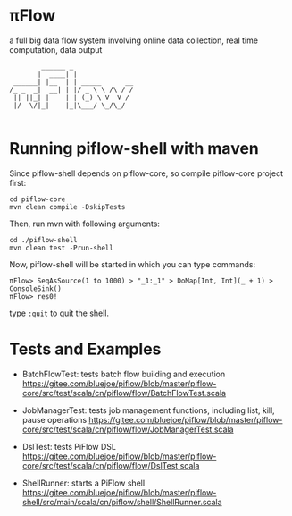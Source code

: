# πFlow
a full big data flow system involving online data collection, real time computation, data output

```
        ______ _
       |  ____| |
 ______| |__  | | _____      __
/_ _  _|  __| | |/ _ \ \ /\ / /
 || ||_| |    | | (_) \ V  V /
 |/  \/|_|    |_|\___/ \_/\_/
	
```

# Running piflow-shell with maven

Since piflow-shell depends on piflow-core, so compile piflow-core project first:
```
cd piflow-core
mvn clean compile -DskipTests
```

Then, run mvn with following arguments:
```
cd ./piflow-shell
mvn clean test -Prun-shell
```

Now, piflow-shell will be started in which you can type commands:
```
πFlow> SeqAsSource(1 to 1000) > "_1:_1" > DoMap[Int, Int](_ + 1) > ConsoleSink()
πFlow> res0!
```

type ```:quit``` to quit the shell.

# Tests and Examples

- BatchFlowTest: tests batch flow building and execution
https://gitee.com/bluejoe/piflow/blob/master/piflow-core/src/test/scala/cn/piflow/flow/BatchFlowTest.scala

- JobManagerTest: tests job management functions, including list, kill, pause operations
https://gitee.com/bluejoe/piflow/blob/master/piflow-core/src/test/scala/cn/piflow/flow/JobManagerTest.scala

- DslTest: tests PiFlow DSL
https://gitee.com/bluejoe/piflow/blob/master/piflow-core/src/test/scala/cn/piflow/flow/DslTest.scala

- ShellRunner: starts a PiFlow shell
https://gitee.com/bluejoe/piflow/blob/master/piflow-shell/src/main/scala/cn/piflow/shell/ShellRunner.scala